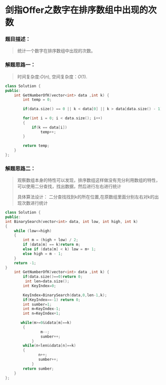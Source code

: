 # 剑指Offer之数字在排序数组中出现的次数


### 题目描述：

> 统计一个数字在排序数组中出现的次数。

<!--more-->

### 解题思路一：

> 时间复杂度:$O(n)$, 空间复杂度：$O(1)$.

```C++
class Solution {
public:
    int GetNumberOfK(vector<int> data ,int k) {
        int temp = 0;
        
        if(data.size() == 0 || k < data[0] || k > data[data.size() - 1]) return 0;
        
        for(int i = 0; i < data.size(); i++)
        {
            if(k == data[i])
                temp++;
        }
        
        return temp;
    }
};
```

### 解题思路二：

> 观察数组本身的特性可以发现，排序数组这样做没有充分利用数组的特性，可以使用二分查找，找出数据，然后进行左右进行统计
>
> 具体算法设计：     二分查找找到k的所在位置,在原数组里面分别左右对k的出现次数进行统计

```C++
class Solution {
public:
int BinarySearch(vector<int> data, int low, int high, int k)
{
    while (low<=high)
    {
        int m = (high + low) / 2;
        if (data[m] == k)return m;
        else if (data[m] < k) low = m+ 1;
        else high = m - 1;
    }
    return -1;
}
    int GetNumberOfK(vector<int> data ,int k) {
        if(data.size()==0)return 0;
         int len=data.size();
        int KeyIndex=0;
         
        KeyIndex=BinarySearch(data,0,len-1,k);
        if(KeyIndex==-1) return 0;
        int sumber=1;
        int m=KeyIndex-1;
        int n=KeyIndex+1;
       
       while(m>=0&&data[m]==k)
        {
                m--;
           		sumber++;
            }
        while(n<len&&data[n]==k)
        {
               n++; 
               sumber++;
            }
        return sumber;
    }
};

```


